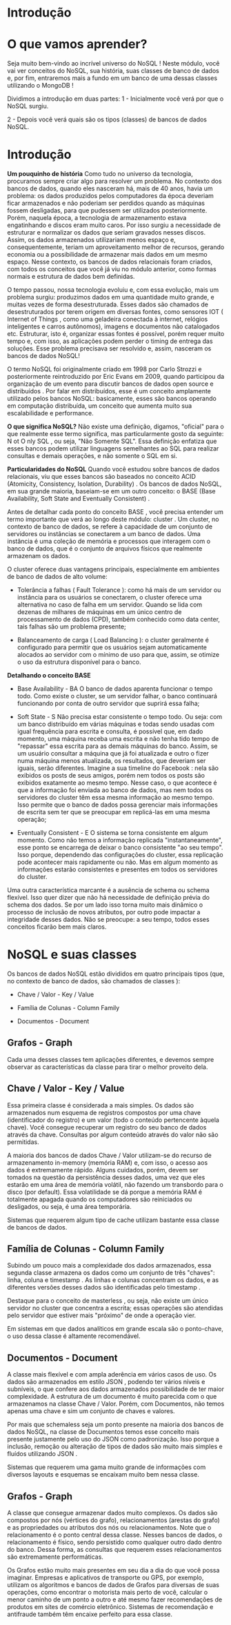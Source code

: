 # Introdução
# O que vamos aprender?
Seja muito bem-vindo ao incrível universo do NoSQL ! Neste módulo, você vai ver conceitos do NoSQL, sua história, suas classes de banco de dados e, por fim, entraremos mais a fundo em um banco de uma dessas classes utilizando o MongoDB !

Dividimos a introdução em duas partes:
1 - Inicialmente você verá por que o NoSQL surgiu.

2 - Depois você verá quais são os tipos (classes) de bancos de dados NoSQL.

# Introdução
**Um pouquinho de história**
Como tudo no universo da tecnologia, procuramos sempre criar algo para resolver um problema. No contexto dos bancos de dados, quando eles nasceram há, mais de 40 anos, havia um problema: os dados produzidos pelos computadores da época deveriam ficar armazenados e não poderiam ser perdidos quando as máquinas fossem desligadas, para que pudessem ser utilizados posteriormente. Porém, naquela época, a tecnologia de armazenamento estava engatinhando e discos eram muito caros. Por isso surgiu a necessidade de estruturar e normalizar os dados que seriam gravados nesses discos. Assim, os dados armazenados utilizariam menos espaço e, consequentemente, teriam um aproveitamento melhor de recursos, gerando economia ou a possibilidade de armazenar mais dados em um mesmo espaço. Nesse contexto, os bancos de dados relacionais foram criados, com todos os conceitos que você já viu no módulo anterior, como formas normais e estrutura de dados bem definidas.

O tempo passou, nossa tecnologia evoluiu e, com essa evolução, mais um problema surgiu: produzimos dados em uma quantidade muito grande, e muitas vezes de forma desestruturada. Esses dados são chamados de desestruturados por terem origem em diversas fontes, como sensores IOT ( Internet of Things , como uma geladeira conectada à internet, relógios inteligentes e carros autônomos), imagens e documentos não catalogados etc. Estruturar, isto é, organizar essas fontes é possível, porém requer muito tempo e, com isso, as aplicações podem perder o timing de entrega das soluções. Esse problema precisava ser resolvido e, assim, nasceram os bancos de dados NoSQL!

O termo NoSQL foi originalmente criado em 1998 por Carlo Strozzi e posteriormente reintroduzido por Eric Evans em 2009, quando participou da organização de um evento para discutir bancos de dados open source e distribuídos . Por falar em distribuídos, esse é um conceito amplamente utilizado pelos bancos NoSQL: basicamente, esses são bancos operando em computação distribuída, um conceito que aumenta muito sua escalabilidade e performance.

**O que significa NoSQL?**
Não existe uma definição, digamos, "oficial" para o que realmente esse termo significa, mas particularmente gosto da seguinte: N ot O nly SQL , ou seja, "Não Somente SQL". Essa definição enfatiza que esses bancos podem utilizar linguagens semelhantes ao SQL para realizar consultas e demais operações, e não somente o SQL em si.

**Particularidades do NoSQL**
Quando você estudou sobre bancos de dados relacionais, viu que esses bancos são baseados no conceito ACID (Atomicity, Consistency, Isolation, Durability) . Os bancos de dados NoSQL, em sua grande maioria, baseiam-se em um outro conceito: o BASE (Base Availability, Soft State and Eventually Consistent) .

Antes de detalhar cada ponto do conceito BASE , você precisa entender um termo importante que verá ao longo deste módulo: cluster . Um cluster, no contexto de banco de dados, se refere à capacidade de um conjunto de servidores ou instâncias se conectarem a um banco de dados. Uma instância é uma coleção de memória e processos que interagem com o banco de dados, que é o conjunto de arquivos físicos que realmente armazenam os dados.

O cluster oferece duas vantagens principais, especialmente em ambientes de banco de dados de alto volume:
- Tolerância a falhas ( Fault Tolerance ): como há mais de um servidor ou instância para os usuários se conectarem, o cluster oferece uma alternativa no caso de falha em um servidor. Quando se lida com dezenas de milhares de máquinas em um único centro de processamento de dados (CPD), também conhecido como data center, tais falhas são um problema presente;

- Balanceamento de carga ( Load Balancing ): o cluster geralmente é configurado para permitir que os usuários sejam automaticamente alocados ao servidor com o mínimo de uso para que, assim, se otimize o uso da estrutura disponível para o banco.

**Detalhando o conceito BASE**
- Base Availability - BA
O banco de dados aparenta funcionar o tempo todo. Como existe o cluster, se um servidor falhar, o banco continuará funcionando por conta de outro servidor que suprirá essa falha;

- Soft State - S
Não precisa estar consistente o tempo todo. Ou seja: com um banco distribuído em várias máquinas e todas sendo usadas com igual frequência para escrita e consulta, é possível que, em dado momento, uma máquina receba uma escrita e não tenha tido tempo de "repassar" essa escrita para as demais máquinas do banco. Assim, se um usuário consultar a máquina que já foi atualizada e outro o fizer numa máquina menos atualizada, os resultados, que deveriam ser iguais, serão diferentes. Imagine a sua timeline do Facebook : nela são exibidos os posts de seus amigos, porém nem todos os posts são exibidos exatamente ao mesmo tempo. Nesse caso, o que acontece é que a informação foi enviada ao banco de dados, mas nem todos os servidores do cluster têm essa mesma informação ao mesmo tempo. Isso permite que o banco de dados possa gerenciar mais informações de escrita sem ter que se preocupar em replicá-las em uma mesma operação;

- Eventually Consistent - E
O sistema se torna consistente em algum momento. Como não temos a informação replicada "instantaneamente", esse ponto se encarrega de deixar o banco consistente "ao seu tempo". Isso porque, dependendo das configurações do cluster, essa replicação pode acontecer mais rapidamente ou não. Mas em algum momento as informações estarão consistentes e presentes em todos os servidores do cluster.

Uma outra característica marcante é a ausência de schema ou schema flexível. Isso quer dizer que não há necessidade de definição prévia do schema dos dados. Se por um lado isso torna muito mais dinâmico o processo de inclusão de novos atributos, por outro pode impactar a integridade desses dados. Não se preocupe: a seu tempo, todos esses conceitos ficarão bem mais claros.

# NoSQL e suas classes
Os bancos de dados NoSQL estão divididos em quatro principais tipos (que, no contexto de banco de dados, são chamados de classes ):
- Chave / Valor - Key / Value

- Família de Colunas - Column Family

- Documentos - Document

## Grafos - Graph
Cada uma desses classes tem aplicações diferentes, e devemos sempre observar as características da classe para tirar o melhor proveito dela.

## Chave / Valor - Key / Value
Essa primeira classe é considerada a mais simples. Os dados são armazenados num esquema de registros compostos por uma chave (identificador do registro) e um valor (todo o conteúdo pertencente àquela chave). Você consegue recuperar um registro do seu banco de dados através da chave. Consultas por algum conteúdo através do valor não são permitidas.

A maioria dos bancos de dados Chave / Valor utilizam-se do recurso de armazenamento in-memory (memória RAM) e, com isso, o acesso aos dados é extremamente rápido. Alguns cuidados, porém, devem ser tomados na questão da persistência desses dados, uma vez que eles estarão em uma área de memória volátil, não fazendo um transbordo para o disco (por default). Essa volatilidade se dá porque a memória RAM é totalmente apagada quando os computadores são reiniciados ou desligados, ou seja, é uma área temporária.

Sistemas que requerem algum tipo de cache utilizam bastante essa classe de bancos de dados.

## Família de Colunas - Column Family
Subindo um pouco mais a complexidade dos dados armazenados, essa segunda classe armazena os dados como um conjunto de três "chaves": linha, coluna e timestamp . As linhas e colunas concentram os dados, e as diferentes versões desses dados são identificadas pelo timestamp .

Destaque para o conceito de masterless , ou seja, não existe um único servidor no cluster que concentra a escrita; essas operações são atendidas pelo servidor que estiver mais "próximo" de onde a operação vier.

Em sistemas em que dados analíticos em grande escala são o ponto-chave, o uso dessa classe é altamente recomendável.

## Documentos - Document
A classe mais flexível e com ampla aderência em vários casos de uso. Os dados são armazenados em estilo JSON , podendo ter vários níveis e subníveis, o que confere aos dados armazenados possibilidade de ter maior complexidade. A estrutura de um documento é muito parecida com o que armazenamos na classe Chave / Valor. Porém, com Documentos, não temos apenas uma chave e sim um conjunto de chaves e valores.

Por mais que schemaless seja um ponto presente na maioria dos bancos de dados NoSQL, na classe de Documentos temos esse conceito mais presente justamente pelo uso do JSON como padronização. Isso porque a inclusão, remoção ou alteração de tipos de dados são muito mais simples e fluídos utilizando JSON .

Sistemas que requerem uma gama muito grande de informações com diversos layouts e esquemas se encaixam muito bem nessa classe.

## Grafos - Graph
A classe que consegue armazenar dados muito complexos. Os dados são compostos por nós (vértices do grafo), relacionamentos (arestas do grafo) e as propriedades ou atributos dos nós ou relacionamentos. Note que o relacionamento é o ponto central dessa classe. Nesses bancos de dados, o relacionamento é físico, sendo persistido como qualquer outro dado dentro do banco. Dessa forma, as consultas que requerem esses relacionamentos são extremamente performáticas.

Os Grafos estão muito mais presentes em seu dia a dia do que você possa imaginar. Empresas e aplicativos de transporte ou GPS, por exemplo, utilizam os algoritmos e bancos de dados de Grafos para diversas de suas operações, como encontrar o motorista mais perto de você, calcular o menor caminho de um ponto a outro e até mesmo fazer recomendações de produtos em sites de comércio eletrônico. Sistemas de recomendação e antifraude também têm encaixe perfeito para essa classe.